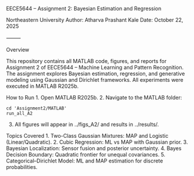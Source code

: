 EECE5644 – Assignment 2: Bayesian Estimation and Regression

Northeastern University
Author: Atharva Prashant Kale
Date: October 22, 2025

⸻

Overview

This repository contains all MATLAB code, figures, and reports for Assignment 2 of EECE5644 – Machine Learning and Pattern Recognition.
The assignment explores Bayesian estimation, regression, and generative modeling using Gaussian and Dirichlet frameworks.
All experiments were executed in MATLAB R2025b.

How to Run
	1.	Open MATLAB R2025b.
	2.	Navigate to the MATLAB folder:

    cd 'Assignment2/MATLAB'
    run_all_A2

  3.	All figures will appear in ../figs_A2/ and results in ../results/.

Topics Covered
	1.	Two-Class Gaussian Mixtures: MAP and Logistic (Linear/Quadratic).
	2.	Cubic Regression: ML vs MAP with Gaussian prior.
	3.	Bayesian Localization: Sensor fusion and posterior uncertainty.
	4.	Bayes Decision Boundary: Quadratic frontier for unequal covariances.
	5.	Categorical–Dirichlet Model: ML and MAP estimation for discrete probabilities.
